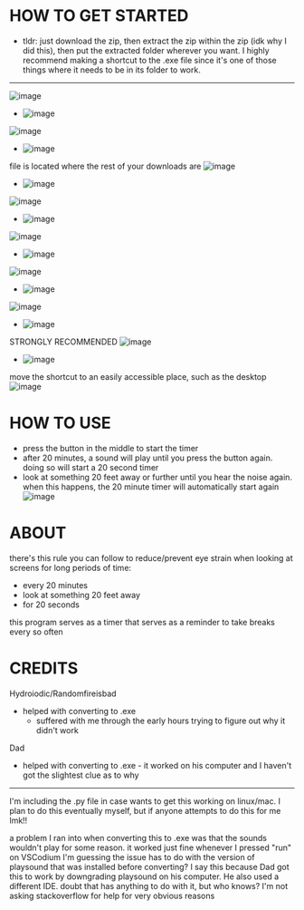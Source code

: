 HOW TO GET STARTED
======================
- tldr: just download the zip, then extract the zip within the zip (idk why I did this), then put the extracted folder wherever you want. I highly recommend making a shortcut to the .exe file since it's one of those things where it needs to be in its folder to work.



-------------------------------------------------------------------------------------------------------------------
![image](https://github.com/connory94/20-20-20/assets/138651184/39d3070f-55a7-499a-ac81-f814674c09c4)
 - ![image](https://github.com/connory94/20-20-20/assets/138651184/80ff27b1-8e14-4f3e-aeb4-0c9324a2e698)
  
![image](https://github.com/connory94/20-20-20/assets/138651184/20a8a688-be42-4123-bf03-3598bb080414)
 - ![image](https://github.com/connory94/20-20-20/assets/138651184/295e6bc1-5980-453c-9e3a-c6afdd215139)
  
file is located where the rest of your downloads are
![image](https://github.com/connory94/20-20-20/assets/138651184/b88d3c0f-cf62-4d13-b719-0ceb74b7987f)
 - ![image](https://github.com/connory94/20-20-20/assets/138651184/039a94ad-7d2c-40e1-8ac9-a47bc35981e6)

![image](https://github.com/connory94/20-20-20/assets/138651184/f398b25d-5ad9-4808-852f-ef0083ac63fa)
 - ![image](https://github.com/connory94/20-20-20/assets/138651184/7b1b5029-445d-4283-8e98-15e02e980d62)

![image](https://github.com/connory94/20-20-20/assets/138651184/44b374c9-cdf3-4d48-ada5-7b180bbe4f22)
 - ![image](https://github.com/connory94/20-20-20/assets/138651184/272ff92a-5e27-4fb5-9405-1ba9326b86e8)

![image](https://github.com/connory94/20-20-20/assets/138651184/417ed24a-5f85-4acb-b1d9-bc91e808c6dd)
 - ![image](https://github.com/connory94/20-20-20/assets/138651184/d5392a4f-1a9a-4bea-8cf3-aff4da1e4234)

![image](https://github.com/connory94/20-20-20/assets/138651184/dac8c53f-9a06-489f-9754-2919c041f6e4)
 - ![image](https://github.com/connory94/20-20-20/assets/138651184/1c830978-b726-4d6e-ab2a-fc53b77021cf)


STRONGLY RECOMMENDED
![image](https://github.com/connory94/20-20-20/assets/138651184/63d4dcb1-ab9b-4892-a435-c5f0bb7a2ad8)
 - ![image](https://github.com/connory94/20-20-20/assets/138651184/0d55f9b7-5161-47de-a6d6-5db9b2aaa2b0)

move the shortcut to an easily accessible place, such as the desktop
![image](https://github.com/connory94/20-20-20/assets/138651184/9ccf0dbb-f9f1-4e58-8bb4-22881d6db4c7)


HOW TO USE
======================
- press the button in the middle to start the timer
- after 20 minutes, a sound will play until you press the button again. doing so will start a 20 second timer
- look at something 20 feet away or further until you hear the noise again. when this happens, the 20 minute timer will automatically start again
![image](https://github.com/connory94/20-20-20/assets/138651184/e01d0bdf-77cf-4bb0-b49f-2727f74573b0)


ABOUT
======================
there's this rule you can follow to reduce/prevent eye strain when looking at screens for long periods of time:
- every 20 minutes
- look at something 20 feet away
- for 20 seconds

this program serves as a timer that serves as a reminder to take breaks every so often


CREDITS
======================

Hydroiodic/Randomfireisbad
   - helped with converting to .exe
        - suffered with me through the early hours trying to figure out why it didn't work

Dad
   - helped with converting to .exe
         - it worked on his computer and I haven't got the slightest clue as to why



-------------------------------------------------------------------------------------------------------------------

I'm including the .py file in case wants to get this working on linux/mac. 
I plan to do this eventually myself, but if anyone attempts to do this for me lmk!!

a problem I ran into when converting this to .exe was that the sounds wouldn't play for some reason.
it worked just fine whenever I pressed "run" on VSCodium
I'm guessing the issue has to do with the version of playsound that was installed before converting?
I say this because Dad got this to work by downgrading playsound on his computer.
He also used a different IDE. doubt that has anything to do with it, but who knows?
I'm not asking stackoverflow for help for very obvious reasons
